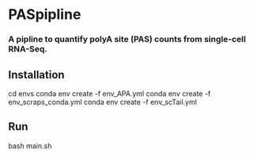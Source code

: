 # PASpipline

### A pipline to quantify polyA site (PAS) counts from single-cell RNA-Seq.

## Installation
cd envs
conda env create -f env_APA.yml
conda env create -f env_scraps_conda.yml
conda env create -f env_scTail.yml

## Run
bash main.sh
